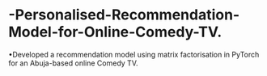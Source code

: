 # -Personalised-Recommendation-Model-for-Online-Comedy-TV.
•Developed a recommendation model using matrix factorisation in PyTorch for an Abuja-based online Comedy TV.
